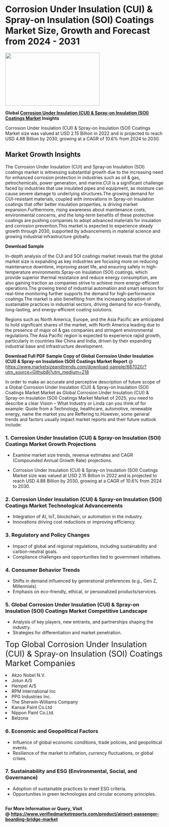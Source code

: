 <H1>Corrosion Under Insulation (CUI) & Spray-on Insulation (SOI) Coatings Market Size, Growth and Forecast from 2024 - 2031</H1><img class="aligncenter size-medium wp-image-584254" src="https://thirdeyenews.in/wp-content/uploads/2024/09/Global-Market-Research-300x168.jpeg" alt="" width="300" height="168" /><p><strong>Global&nbsp;<a href="https://www.marketsizeandtrends.com/download-sample/687020/?utm_source=Github8j?utm_medium=218">Corrosion Under Insulation (CUI) & Spray-on Insulation (SOI) Coatings Market</a> Insights</strong></p><p>Corrosion Under Insulation (CUI) & Spray-on Insulation (SOI) Coatings Market size was valued at USD 2.15 Billion in 2022 and is projected to reach USD 4.88 Billion by 2030, growing at a CAGR of 10.6% from 2024 to 2030.</p><p><h2>Market Growth Insights</h2> <p>The Corrosion Under Insulation (CUI) and Spray-on Insulation (SOI) coatings market is witnessing substantial growth due to the increasing need for enhanced corrosion protection in industries such as oil & gas, petrochemicals, power generation, and marine.CUI is a significant challenge faced by industries that use insulated pipes and equipment, as moisture can cause severe damage to underlying structures.The growing demand for CUI-resistant materials, coupled with innovations in Spray-on Insulation coatings that offer better insulation properties, is driving market expansion.Furthermore, rising awareness about maintenance costs, environmental concerns, and the long-term benefits of these protective coatings are pushing companies to adopt advanced materials for insulation and corrosion prevention.This market is expected to experience steady growth through 2030, supported by advancements in material science and growing industrial infrastructure globally.</p> <p><strong>Download Sample</strong></p> <p>In-depth analysis of the CUI and SOI coatings market reveals that the global market size is expanding as key industries are focusing more on reducing maintenance downtime, improving asset life, and ensuring safety in high-temperature environments.Spray-on Insulation (SOI) coatings, which provide superior thermal resistance and reduce energy consumption, are also gaining traction as companies strive to achieve more energy-efficient operations.The growing trend of industrial automation and smart sensors for real-time monitoring further supports the demand for high-performance coatings.The market is also benefiting from the increasing adoption of sustainable practices in industrial sectors, driving demand for eco-friendly, long-lasting, and energy-efficient coating solutions.<p>Regions such as North America, Europe, and the Asia Pacific are anticipated to hold significant shares of the market, with North America leading due to the presence of major oil & gas companies and stringent environmental regulations.The Asia Pacific region is expected to experience rapid growth, particularly in countries like China and India, driven by their expanding industrial base and infrastructure development.</p> <p><span class=""><strong>Download Full PDF Sample Copy of Global Corrosion Under Insulation (CUI) & Spray-on Insulation (SOI) Coatings Market Report</strong> @ <a href="https://www.marketsizeandtrends.com/download-sample/687020/?utm_source=Github8j?utm_medium=218" target="_blank">https://www.marketsizeandtrends.com/download-sample/687020/?utm_source=Github8j?utm_medium=218</a></span></p><p>In order to make an accurate and perceptive description of future scope of a Global&nbsp;Corrosion Under Insulation (CUI) & Spray-on Insulation (SOI) Coatings Market Market as Global&nbsp;Corrosion Under Insulation (CUI) & Spray-on Insulation (SOI) Coatings Market Market of 2025, you need to describe a clear Vision &ndash; What Industry or Linda can you think of for example: Quote from a Technology, healthcare, automotive, renewable energy, name the market you are Reffering to.However, some general trends and factors usually impact market reports and their future outlook include:</p><h3>1.&nbsp;<strong>Corrosion Under Insulation (CUI) & Spray-on Insulation (SOI) Coatings Market Growth Projections</strong></h3><ul><li>Examine market size trends, revenue estimates and CAGR (Compounded Annual Growth Rate) projections.</li><li><p>Corrosion Under Insulation (CUI) & Spray-on Insulation (SOI) Coatings Market size was valued at USD 2.15 Billion in 2022 and is projected to reach USD 4.88 Billion by 2030, growing at a CAGR of 10.6% from 2024 to 2030.</p></li></ul><h3>2.&nbsp;<strong>Corrosion Under Insulation (CUI) & Spray-on Insulation (SOI) Coatings Market Technological Advancements</strong></h3><ul><li>Integration of AI, IoT, blockchain, or automation in the industry.</li><li>Innovations driving cost reductions or improving efficiency.</li></ul><h3>3.&nbsp;<strong>Regulatory and Policy Changes</strong></h3><ul><li>Impact of global and regional regulations, including sustainability and carbon-neutral goals.</li><li>Compliance challenges and opportunities tied to government initiatives.</li></ul><h3>4.&nbsp;<strong>Consumer Behavior Trends</strong></h3><ul><li>Shifts in demand influenced by generational preferences (e.g., Gen Z, Millennials).</li><li>Emphasis on eco-friendly, ethical, or personalized products/services.</li></ul><h3>5.&nbsp;<strong>Global Corrosion Under Insulation (CUI) & Spray-on Insulation (SOI) Coatings Market Competitive Landscape</strong></h3><ul><li>Analysis of key players, new entrants, and partnerships shaping the industry.</li><li>Strategies for differentiation and market penetration.</li></ul><p data-pm-slice="1 1 []"><span style="color: inherit; font-family: inherit; font-size: 25px;">Top Global Corrosion Under Insulation (CUI) & Spray-on Insulation (SOI) Coatings Market Companies</span></p><div class="" data-test-id=""><p><li>Akzo Nobel N.V.</li><li> Jotun A/S</li><li> Hempel A/S</li><li> RPM International Inc</li><li> PPG Industries Inc.</li><li> The Sherwin-Williams Company</li><li> Kansai Paint Co.Ltd</li><li> Nippon Paint Co.Ltd.</li><li> Belzona</li></p></div><h3>6.&nbsp;<strong>Economic and Geopolitical Factors</strong></h3><ul><li>Influence of global economic conditions, trade policies, and geopolitical events.</li><li>Resilience of the market to inflation, currency fluctuations, or global crises.</li></ul><h3>7.&nbsp;<strong>Sustainability and ESG (Environmental, Social, and Governance)</strong></h3><ul><li>Adoption of sustainable practices to meet ESG criteria.</li><li>Opportunities in green technologies and circular economy principles.</li></ul><h2><strong style="font-size: 14px;">For More Information or Query, Visit @&nbsp;</strong><a style="background-color: #ffffff; font-size: 14px;" href="https://www.marketsizeandtrends.com/report/corrosion-under-insulation-cui-spray-on-insulation-soi-coatings-market/" target="_blank">https://www.verifiedmarketreports.com/product/airport-passenger-boarding-bridge-market</a></h2>